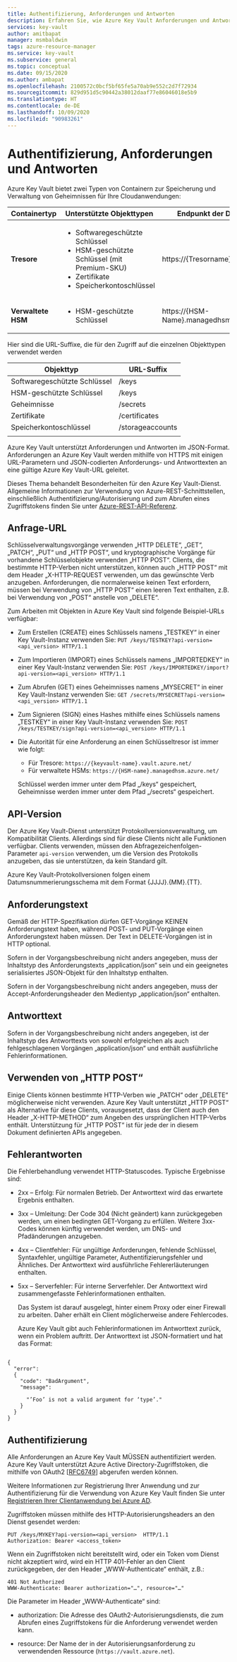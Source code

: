 ```yaml
---
title: Authentifizierung, Anforderungen und Antworten
description: Erfahren Sie, wie Azure Key Vault Anforderungen und Antworten im JSON-Format verwendet und welche Authentifizierung für die Verwendung eines Schlüsseltresors erforderlich ist.
services: key-vault
author: amitbapat
manager: msmbaldwin
tags: azure-resource-manager
ms.service: key-vault
ms.subservice: general
ms.topic: conceptual
ms.date: 09/15/2020
ms.author: ambapat
ms.openlocfilehash: 2100572c0bcf5bf65fe5a70ab9e552c2d7f72934
ms.sourcegitcommit: 829d951d5c90442a38012daaf77e86046018e5b9
ms.translationtype: HT
ms.contentlocale: de-DE
ms.lasthandoff: 10/09/2020
ms.locfileid: "90983261"
---
```

# <a name="authentication-requests-and-responses"></a>Authentifizierung, Anforderungen und Antworten

Azure Key Vault bietet zwei Typen von Containern zur Speicherung und Verwaltung von Geheimnissen für Ihre Cloudanwendungen:

|Containertyp|Unterstützte Objekttypen|Endpunkt der Datenebene|
|--|--|--|
| **Tresore**|<ul><li>Softwaregeschützte Schlüssel</li><li>HSM-geschützte Schlüssel (mit Premium-SKU)</li><li>Zertifikate</li><li>Speicherkontoschlüssel</li></ul> | https://{Tresorname}.vault.azure.net
|**Verwaltete HSM** |<ul><li>HSM-geschützte Schlüssel</li></ul> | https://{HSM-Name}.managedhsm.azure.net

Hier sind die URL-Suffixe, die für den Zugriff auf die einzelnen Objekttypen verwendet werden

|Objekttyp|URL-Suffix|
|--|--|
|Softwaregeschützte Schlüssel| /keys |
|HSM-geschützte Schlüssel| /keys |
|Geheimnisse|/secrets|
|Zertifikate| /certificates|
|Speicherkontoschlüssel|/storageaccounts
||

Azure Key Vault unterstützt Anforderungen und Antworten im JSON-Format. Anforderungen an Azure Key Vault werden mithilfe von HTTPS mit einigen URL-Parametern und JSON-codierten Anforderungs- und Antworttexten an eine gültige Azure Key Vault-URL geleitet.

Dieses Thema behandelt Besonderheiten für den Azure Key Vault-Dienst. Allgemeine Informationen zur Verwendung von Azure-REST-Schnittstellen, einschließlich Authentifizierung/Autorisierung und zum Abrufen eines Zugriffstokens finden Sie unter [Azure-REST-API-Referenz](https://docs.microsoft.com/rest/api/azure).

## <a name="request-url"></a>Anfrage-URL  
 Schlüsselverwaltungsvorgänge verwenden „HTTP DELETE“, „GET“, „PATCH“, „PUT“ und „HTTP POST“, und kryptographische Vorgänge für vorhandene Schlüsselobjekte verwenden „HTTP POST“. Clients, die bestimmte HTTP-Verben nicht unterstützen, können auch „HTTP POST“ mit dem Header „X-HTTP-REQUEST verwenden, um das gewünschte Verb anzugeben. Anforderungen, die normalerweise keinen Text erfordern, müssen bei Verwendung von „HTTP POST“ einen leeren Text enthalten, z.B. bei Verwendung von „POST“ anstelle von „DELETE“.  

 Zum Arbeiten mit Objekten in Azure Key Vault sind folgende Beispiel-URLs verfügbar:  

- Zum Erstellen (CREATE) eines Schlüssels namens „TESTKEY“ in einer Key Vault-Instanz verwenden Sie: `PUT /keys/TESTKEY?api-version=<api_version> HTTP/1.1`  

- Zum Importieren (IMPORT) eines Schlüssels namens „IMPORTEDKEY“ in einer Key Vault-Instanz verwenden Sie: `POST /keys/IMPORTEDKEY/import?api-version=<api_version> HTTP/1.1`  

- Zum Abrufen (GET) eines Geheimnisses namens „MYSECRET“ in einer Key Vault-Instanz verwenden Sie: `GET /secrets/MYSECRET?api-version=<api_version> HTTP/1.1`  

- Zum Signieren (SIGN) eines Hashes mithilfe eines Schlüssels namens „TESTKEY“ in einer Key Vault-Instanz verwenden Sie: `POST /keys/TESTKEY/sign?api-version=<api_version> HTTP/1.1`  

- Die Autorität für eine Anforderung an einen Schlüsseltresor ist immer wie folgt:
  - Für Tresore: `https://{keyvault-name}.vault.azure.net/`
  - Für verwaltete HSMs: `https://{HSM-name}.managedhsm.azure.net/`

  Schlüssel werden immer unter dem Pfad „/keys“ gespeichert, Geheimnisse werden immer unter dem Pfad „/secrets“ gespeichert.  

## <a name="api-version"></a>API-Version  
 Der Azure Key Vault-Dienst unterstützt Protokollversionsverwaltung, um Kompatibilität Clients. Allerdings sind für diese Clients nicht alle Funktionen verfügbar. Clients verwenden, müssen den Abfragezeichenfolgen-Parameter `api-version` verwenden, um die Version des Protokolls anzugeben, das sie unterstützen, da kein Standard gilt.  

 Azure Key Vault-Protokollversionen folgen einem Datumsnummerierungsschema mit dem Format {JJJJ}.{MM}.{TT}.  

## <a name="request-body"></a>Anforderungstext  
 Gemäß der HTTP-Spezifikation dürfen GET-Vorgänge KEINEN Anforderungstext haben, während POST- und PUT-Vorgänge einen Anforderungstext haben müssen. Der Text in DELETE-Vorgängen ist in HTTP optional.  

 Sofern in der Vorgangsbeschreibung nicht anders angegeben, muss der Inhaltstyp des Anforderungstexts „application/json“ sein und ein geeignetes serialisiertes JSON-Objekt für den Inhaltstyp enthalten.  

 Sofern in der Vorgangsbeschreibung nicht anders angegeben, muss der Accept-Anforderungsheader den Medientyp „application/json“ enthalten.  

## <a name="response-body"></a>Antworttext  
 Sofern in der Vorgangsbeschreibung nicht anders angegeben, ist der Inhaltstyp des Antworttexts von sowohl erfolgreichen als auch fehlgeschlagenen Vorgängen „application/json“ und enthält ausführliche Fehlerinformationen.  

## <a name="using-http-post"></a>Verwenden von „HTTP POST“  
 Einige Clients können bestimmte HTTP-Verben wie „PATCH“ oder „DELETE“ möglicherweise nicht verwenden. Azure Key Vault unterstützt „HTTP POST“ als Alternative für diese Clients, vorausgesetzt, dass der Client auch den Header „X-HTTP-METHOD“ zum Angeben des ursprünglichen HTTP-Verbs enthält. Unterstützung für „HTTP POST“ ist für jede der in diesem Dokument definierten APIs angegeben.  

## <a name="error-responses"></a>Fehlerantworten  
 Die Fehlerbehandlung verwendet HTTP-Statuscodes. Typische Ergebnisse sind:  

- 2xx – Erfolg: Für normalen Betrieb. Der Antworttext wird das erwartete Ergebnis enthalten.  

- 3xx – Umleitung: Der Code 304 (Nicht geändert) kann zurückgegeben werden, um einen bedingten GET-Vorgang zu erfüllen. Weitere 3xx-Codes können künftig verwendet werden, um DNS- und Pfadänderungen anzugeben.  

- 4xx – Clientfehler: Für ungültige Anforderungen, fehlende Schlüssel, Syntaxfehler, ungültige Parameter, Authentifizierungsfehler und Ähnliches. Der Antworttext wird ausführliche Fehlererläuterungen enthalten.  

- 5xx – Serverfehler: Für interne Serverfehler. Der Antworttext wird zusammengefasste Fehlerinformationen enthalten.  

  Das System ist darauf ausgelegt, hinter einem Proxy oder einer Firewall zu arbeiten. Daher erhält ein Client möglicherweise andere Fehlercodes.  

  Azure Key Vault gibt auch Fehlerinformationen im Antworttext zurück, wenn ein Problem auftritt. Der Antworttext ist JSON-formatiert und hat das Format:  

```  

{  
  "error":  
  {  
    "code": "BadArgument",  
    "message":  

      "’Foo’ is not a valid argument for ‘type’."  
    }  
  }  
}  

```  

## <a name="authentication"></a>Authentifizierung  
 Alle Anforderungen an Azure Key Vault MÜSSEN authentifiziert werden. Azure Key Vault unterstützt Azure Active Directory-Zugriffstoken, die mithilfe von OAuth2 [[RFC6749](https://tools.ietf.org/html/rfc6749)] abgerufen werden können. 
 
 Weitere Informationen zur Registrierung Ihrer Anwendung und zur Authentifizierung für die Verwendung von Azure Key Vault finden Sie unter [Registrieren Ihrer Clientanwendung bei Azure AD](https://docs.microsoft.com/rest/api/azure/index#register-your-client-application-with-azure-ad).
 
 Zugriffstoken müssen mithilfe des HTTP-Autorisierungsheaders an den Dienst gesendet werden:  

```  
PUT /keys/MYKEY?api-version=<api_version>  HTTP/1.1  
Authorization: Bearer <access_token>  

```  

 Wenn ein Zugriffstoken nicht bereitstellt wird, oder ein Token vom Dienst nicht akzeptiert wird, wird ein HTTP 401-Fehler an den Client zurückgegeben, der den Header „WWW-Authenticate“ enthält, z.B.:  

```  
401 Not Authorized  
WWW-Authenticate: Bearer authorization="…", resource="…"  

```  

 Die Parameter im Header „WWW-Authenticate“ sind:  

-   authorization: Die Adresse des OAuth2-Autorisierungsdiensts, die zum Abrufen eines Zugriffstokens für die Anforderung verwendet werden kann.  

-   resource: Der Name der in der Autorisierungsanforderung zu verwendenden Ressource (`https://vault.azure.net`).  

